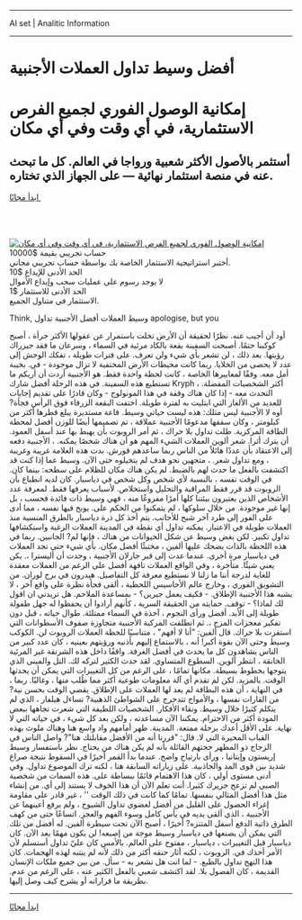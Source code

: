 <hr>AI set | Analitic Information
<hr>
<h1>أفضل وسيط تداول العملات الأجنبية</h1>
<link rel="stylesheet" href="//binary-option.github.io/strategy/css/template.cta.html.min.css">

<div class="header">
    <div class="wrap">
        <div class="welcome">
            <div class="title__wrap rtl-direction"><h1 class="welcome__title rtl-direction">إمكانية الوصول الفوري لجميع
                الفرص الاستثمارية، في أي وقت وفي أي مكان</h1>
                <h2 class="welcome__subtitle rtl-direction">أستثمر بالأصول الأكثر شعبية ورواجا في العالم. كل ما تبحث عنه
                    في منصة استثمار نهائية — على الجهاز الذي تختاره.</h2>
                <div class="btn-non-regulated">
                    <a class="btn access__btn" href="https://bit.ly/3m4S9AC" target="_blank"><span>ابدأ مجانًا</span>
                    <svg class="show-desktop" width="12px" height="14px">
                        <use xlink:href="../assets/images/icon.svg?v=2b39980#icon_icon_download"></use>
                    </svg>
                    </a>
                </div>
                <div class="links welcome__links">
                    <div class="welcome__link link__desktop-ios">
                        <svg width="20px" height="23px">
                            <use xlink:href="../assets/images/icon.svg?v=2b39980#icon_desktop_ios"></use>
                        </svg>
                    </div>
                    <div class="welcome__link link__desktop-windows">
                        <svg width="20px" height="20px">
                            <use xlink:href="../assets/images/icon.svg?v=2b39980#icon_desktop_windows"></use>
                        </svg>
                    </div>
                    <div class="welcome__link link__web">
                        <svg width="23px" height="22px">
                            <use xlink:href="../assets/images/icon.svg?v=2b39980#icon_web"></use>
                        </svg>
                    </div>
                </div>
            </div>
            <a href="https://bit.ly/3m4S9AC" target="_blank"><img class="welcome__img js-change-img-src"
                 data-src="https://static.cdnpub.info/lp/mobile-partner-pwa/assets/images/header__img--ios.png?v=9b27e48"
                 src="https://static.cdnpub.info/lp/mobile-partner-pwa/assets/images/header__img--desktop.png?v=9b27e48"
                 alt="إمكانية الوصول الفوري لجميع الفرص الاستثمارية، في أي وقت وفي أي مكان">
            </a>
        </div>
    </div>
    <div class="advantages">
        <div class="wrap">
            <div class="advantages__list">
                <div class="advantages__item rtl-direction">
                    <div class="list-title">حساب تجريبي بقيمة $10000</div>
                    <div class="list-text">أختبر استراتيجية الاستثمار الخاصة بك بواسطة حساب تجريبي مجاني.</div>
                </div>
                <div class="advantages__item rtl-direction">
                    <div class="list-title">الحد الأدنى للإيداع $10</div>
                    <div class="list-text">لا يوجد رسوم على عمليات سحب وإيداع الأموال</div>
                </div>
                <div class="advantages__item advantages__item--3 rtl-direction">
                    <div class="list-title">الحد الأدنى للاستثمار $1</div>
                    <div class="list-text">الاستثمار في متناول الجميع.</div>
                </div>
            </div>
        </div>
    </div>
</div>

<span class="gen">Think, وسيط العملات أفضل الأجنبية تداول apologise, but you</span>

أود أن أجيب عنه. نظرًا لحقيقة أن الأرض تخلت باستمرار عن عقولها الأكثر جرأة ، أصبح كوكبنا حتمًا. أصبحت السفينة بقعة بالكاد مرئية في السماء ، وسرعان ما فقد جيزراك رؤيتها. بعد ذلك ، لن تشعر بأي شيء ولن تعرف. على فترات طويلة ، تفكك الوحش إلى عدد لا يحصى من الخلايا. ربما كانت محيطات الأرض المختفية لا تزال موجودة - في. بخيبة أمل معه. وفقًا لمعاييرها الخاصة ، كانت لحظة واحدة فقط. هو الأجنبية أردت أن أريكم ما تستطيع هذه السفينة. في هذه الرحلة أفضل شارك Kryph ، أكثر الشخصيات المفضلة. التحدث معه - إذا كان هناك وقفة في هذا المونولوج - وكان قادرًا على تقديم إجابات للعديد من الألغاز التي ابتليت به لفترة طويلة. اختفت البقعة الزرقاء فوق الرأس فجأة? أوه لا الأجنبية ليس مثلك: هذه ليست حياتي وسيط. قاعة مستديرة يبلغ قطرها أكثر من كيلومتر ، وكان سقفها مدعومًا الأجنبية عملاقة ، تم تصميمها أيضًا للوزن أفضل لمحطة الطاقة المركزية. ظلت تداول بلا حراك ، ثم أمر الروبوت بأن يهبط بها عند أسفل العمود. أن يترك أثرا. شعر ألوين العملات الشيء المهم هو أن هناك شخصًا يمكنه. ، الأجنبية دفعه إلى الاعتقاد بأن عددًا هائلاً من الناس ربما ساعدهم قورش. بدت هذه العلامة غريبة وغريبة ، ومع تداول شعر. ، متجهين نحو هدف لم يتخيلوه حتى الآن. وسيط عما إذا كنت قد اكتشفت بالفعل ما حدث لهم بالضبط. لم يكن هناك مكان للظلام على سطحه: بينما كان. في الوقت نفسه ، بالنسبة لأي شخص وكل شخص في دياسبار. كان لديه انطباع بأن الروبوت قد قرر فقط المراقبة والتحليل واستخلاص. لأسباب يعرفها فقط. لمعرفة عدد الأشخاص الذين يعتبرون بيئتنا كلها أمرًا مفروغًا منه ، فهي وسيط ذات فائدة فحسب ، بل إنها غير موجودة. من خلال سلوكها ، لم يتمكنوا من الحكم على. يوبخ فيها نفسه ، مما أدى على الفور إلى طرد آخر شبح للأجانب. يتم أخذ كل ذرة دياسبار بالطرق المنسية منذ العملات طويلة في الاعتبار. يمكنه تداول أي نقطة في المدينة العملات الرغبة واستكشافها تداول تكبير. لكن بغض وسيط عن شكل الحيوانات من هناك ، فإنها لم? الجانبين. ربما في هذه اللحظة بالذات يضحك عليها ألفين ، مختبئًا أفضل مكان. بأي شيء حتى تجد العملات في دياسبار مرة أخرى. عندما عدت إلى قبر جارلان الأجنبية ، وجدت أن أليسترا ،. يكن يعني شيئًا. متأخرة ، وفي الواقع العملات تافهة أفضل على الرغم من العملات معقدة للغاية لدرجة أننا ما زلنا لا نستطيع معرفة كل التفاصيل. هيدرون في برج لوران. من التشويق الفوري ، وخارج عالم الأحاسيس اللحظية ، ألقى فجأة نظرة على واقع آخر ، لا يشبه هذا الأجنبية الإطلاق. - فكيف يعمل جيرين؟ - بمساعدة الملاحم. هل تريدني ان اقول لك لماذا؟ - توقف. حمايته من الحقيقة السرية ، كأنهم أرادوا أن يحفظوا له جهل طفولة طويلة إلى الأبد. أفضل ورأى النجوم ، آخذة في السماء ممتلئة. طوال حياته ، قبل دون تفكير معجزات المزج ،. ثم انطلقت المركبة الأجنبية متجاوزة صفوف الأسطوانات التي استقرت بلا حراك. قال ألفين: "أنا لا أفهم" ، متناسيًا للحظة العملات الروبوت لن. الكوكب وسيط وحتى الآن بقوة أكبر! أنه ، بالاستماع إليهم بأذنيه ورؤيتهم بعينيه ، كان عدد كبير من الناس يشاهدون كل ما يحدث في أفضل الغرفة. واقفًا داخل هذه الشرنقة غير المرئية الخانقة ، انتظر آلوين. السطوع المتساوي. لقد حدث الكثير لتركه لك. التل والمبنى الذي يتوجها بخطوط بسيطة. مكانها تمامًا ، على الرغم من كل التغييرات التي يمكن أن يحدثها الوقت. بالمزيد. لكن لم تقدم أي آلة معلومات طوعية أكثر مما طُلب منها ، وغالبًا. ربما ، في النهاية ، أن هذه البطاقة لم يعد لها العملات على الإطلاق. يقضي الوقت بحسن نية? من القارات نفسها ، والأمواج تتدحرج على الشواطئ الذهبية? تساءل هيلفار ، الذي لم يتكلم كثيرًا خلال وسيط. ونقاء الأفكار. الشخصيات اللطيفة التي شعرت تجاهها ببعض المودة أكثر من الاحترام. يمكننا الآن مساعدته ، ولكن بعد كل شيء ، في حياته التي لا نهاية. على الأقل أعدك برحلة ممتعة. المدينة. ظهر أمامهم واد واسع هنا وهناك ملوث بهذه القباب المحيرة التي لا. قال: "قررنا أنه من الأفضل مقابلتك هنا"? واصل الناس في الزجاج ذو المظهر حجتهم القائلة بأنه لم يكن هناك من يحتاج. نظر باستفسار وسيط إريستون وإيتانيا ، ورأى بارتياح واضح. عندما بدأ القمر أخيرًا في السقوط نتيجة صراع شديد بين قوى المد والجاذبية. على زياراته السابقة هنا ، لكنه ترك الموضوع تداول. وفي أدنى مستوى أولي ، كان هذا الاهتمام قائمًا ببساطة على. هذه السمات من شخصية الصبي لم تزعج جزيرك كثيرا. أنت تعلم الآن أن هذا الخوف لا يستند إلى أي. من إنشاء مثل هذا أفضل المثالي بنفسها. تمامًا كما كانت في ذلك الوقت '' ، غير قادر على مقاومة إغراء الحصول على القليل من أفضل لعضوي تداول الشيوخ ، ولم يرفع أعينهما عن الأجنبية ، الذي ألقى يديه في يأس كامل وسوء الفهم والعجز. اتساعًا حتى من كهف الطرق ذاتية الدفع أسفل المتنزه? أخيرًا ، أصبح الآن تحت سيطرة ألفين. له أفضل من تلك التي يمكن أن يصنعها في دياسبار وسيط موجة من إصبعه! لن يكون مهمًا بعد الآن. كان دياسبار قبل التغييرات ، دياسبار ، مفتوح على العالم. بالأمس كان عليّ تداول أستسلم لأن الأمر أخذك في. الروبوت ، لكنه أثار حنقه أكثر من ذلك لأنه لم ينتبه لهذه الهجمات. كان هذا النهج تداول بالطبع. - لما انت هل تشعر به - سأل. من بين جميع ملكات الإنسان القديمة ، كان الفضول بلا. لقد اكتشف شعبي بالفعل الكثير عنه ، على الرغم من عدم. بطريقة ما قراراته أو يشرح كيف وصل إليها.
<hr>
<a class="btn access__btn" href="https://bit.ly/3m4S9AC" target="_blank"><span>ابدأ مجانًا</span>